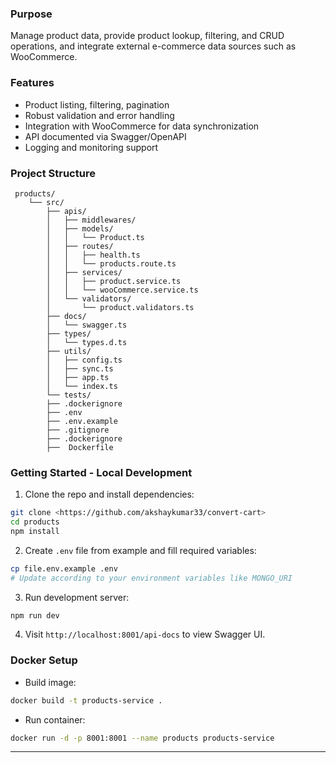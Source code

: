 ### Purpose
Manage product data, provide product lookup, filtering, and CRUD operations, and integrate external e-commerce data sources such as WooCommerce.

### Features
- Product listing, filtering, pagination
- Robust validation and error handling
- Integration with WooCommerce for data synchronization
- API documented via Swagger/OpenAPI
- Logging and monitoring support

### Project Structure
```plaintext
 products/
    └── src/
        ├── apis/
        │   ├── middlewares/
        │   ├── models/
        │   │   └── Product.ts
        │   ├── routes/
        │   │   ├── health.ts
        │   │   └── products.route.ts
        │   ├── services/
        │   │   ├── product.service.ts
        │   │   └── wooCommerce.service.ts
        │   └── validators/
        │       └── product.validators.ts
        ├── docs/
        │   └── swagger.ts
        ├── types/
        │   └── types.d.ts
        ├── utils/
        │   ├── config.ts
        │   ├── sync.ts
        │   ├── app.ts
        │   └── index.ts
        └── tests/
        ├── .dockerignore
        ├── .env
        ├── .env.example
        ├── .gitignore
        ├── .dockerignore
        ├──  Dockerfile
```

### Getting Started - Local Development

1. Clone the repo and install dependencies:
```bash
git clone <https://github.com/akshaykumar33/convert-cart>
cd products
npm install
```

2. Create `.env` file from example and fill required variables:
```bash
cp file.env.example .env
# Update according to your environment variables like MONGO_URI
```

3. Run development server:
```bash
npm run dev
```

4. Visit `http://localhost:8001/api-docs` to view Swagger UI.

### Docker Setup

- Build image:
```bash
docker build -t products-service .
```

- Run container:
```bash
docker run -d -p 8001:8001 --name products products-service
```

***